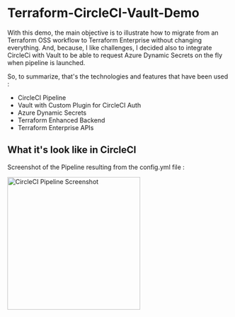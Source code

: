 # Terraform-CircleCI-Vault-Demo

With this demo, the main objective is to illustrate how to migrate from an Terraform OSS workflow to Terraform Enterprise without changing everything. And, because, I like challenges, I decided also to integrate CircleCi with Vault to be able to request Azure Dynamic Secrets on the fly when pipeline is launched.

So, to summarize, that's the technologies and features that have been used :
- CircleCI Pipeline
- Vault with Custom Plugin for CircleCI Auth
- Azure Dynamic Secrets 
- Terraform Enhanced Backend
- Terraform Enterprise APIs

## What it's look like in CircleCI 

Screenshot of the Pipeline resulting from the config.yml file :

<img width="300" alt="CircleCI Pipeline Screenshot" src="https://github.com/nehrman/terraform-azure-windows/blob/master/images/CircleCI_workflow.png">